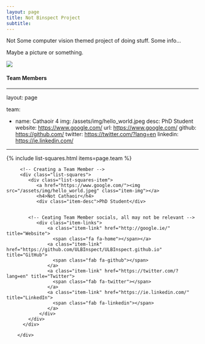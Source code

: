 ```yaml
---
layout: page
title: Not Binspect Project
subtitle: 
---
```



Not Some computer vision themed project of doing stuff. Some info...

Maybe a picture or something. 

<img src="/assets/img/hello_world.jpeg">

#### Team Members 


---
layout: page

team:
  - name: Cathaoir 4
    img: /assets/img/hello_world.jpeg
    desc: PhD Student
    website: https://www.google.com/
    url: https://www.google.com/
    github: https://github.com/
    twitter: https://twitter.com/?lang=en
    linkedin: https://ie.linkedin.com/
---
{% include list-squares.html items=page.team %}

<div class="container-fluid">
   
   <div class="row" >
      <!-- Not needed it seems -->
      <!--  <div class=" col-xl-10 offset-xl-1 col-lg-10 offset-lg-1 col-xxl-10 offset-xxl-1 "> -->
      <!-- Control the column width, and how they should appear on different devices -->
         
         <!-- Creating a Team Member -->
         <div class="list-squares">
            <div class="list-squares-item">
               <a href="https://www.google.com/"><img src="/assets/img/hello_world.jpeg" class="item-img"></a>
               <h4>Not Cathaoir</h4>
               <div class="item-desc">PhD Student</div>
              
                  
            <!-- Ceating Team Member socials, all may not be relevant -->
               <div class="item-links">
                   <a class="item-link" href="http://google.ie/" title="Website">
                     <span class="fa fa-home"></span></a>
                   <a class="item-link" href="https://github.com/ULBInspect/ULBInspect.github.io" title="GitHub">
                     <span class="fab fa-github"></span>
                   </a>
                   <a class="item-link" href="https://twitter.com/?lang=en" title="Twitter">
                     <span class="fab fa-twitter"></span>
                   </a>
                   <a class="item-link" href="https://ie.linkedin.com/" title="LinkedIn">
                     <span class="fab fa-linkedin"></span>
                   </a>
                </div>
            </div>
          </div>
     
        </div>
</div>


